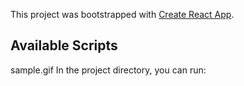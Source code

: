 This project was bootstrapped with [Create React App](https://github.com/facebook/create-react-app).

## Available Scripts


sample.gif
In the project directory, you can run:

